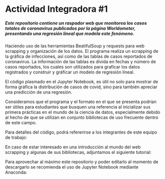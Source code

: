 # Actividad Integradora #1
##### Este repositorio contiene un raspador web que monitorea los casos totales de coronavirus publicados por la página **Worldometer**, presentando una regresión líneal que modela este fenómeno.

Haciendo uso de las herramientas BeatifulSoup y requests para web scrapping y organización de los datos. 
El programa realiza un scrapping de la gráfica de infecciones, así como de las tablas de casos reportados de coronavirus. 
La información de las tablas es divida en fechas y número de casos reportados, los cuales son utilizados para graficar 
los datos registrados y construir y gráficar un modelo de regresión líneal.

El código plasmado en el Jupyter Notebook, es útil no solo para mostrar de forma gráfica la distribución de casos de covid, sino para también apreciar una predicción de una regresión.

Consideramos que el programa y el formato en el que se presenta podrían ser útiles para estudiantes que busquen una referencia al inicializar sus primera prácticas en el mundo de la ciencia de datos, especialmente debido al hecho de que se utilizan en conjunto bibliotecas de uso frecuente dentro de este campo. 

Para detalles del código, podrá refererirse a los integrantes de este equipo de trabajo: 

En caso de estar interesado en una introducción al mundo del web scrapping y algunas de sus bibliotecas, adjuntamos el siguiente tutorial:

Para aprovechar al máximo este repositorio y poder editarlo al momento de descargarlo se recomienda el uso de Jupyter Notebook mediante Anaconda: 

